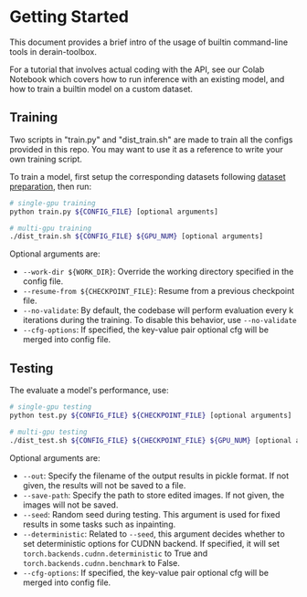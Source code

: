 # Getting Started

This document provides a brief intro of the usage of builtin command-line tools in derain-toolbox.

For a tutorial that involves actual coding with the API, see our Colab Notebook which covers how to run inference with an existing model, and how to train a builtin model on a custom dataset.

## Training

Two scripts in "train.py" and "dist_train.sh" are made to train all the configs provided in this repo. You may want to use it as a reference to write your own training script.

To train a model, first setup the corresponding datasets following [dataset preparation](dataset_preparation.md), then run:

```bash
# single-gpu training
python train.py ${CONFIG_FILE} [optional arguments]

# multi-gpu training
./dist_train.sh ${CONFIG_FILE} ${GPU_NUM} [optional arguments]
```

Optional arguments are:

- `--work-dir ${WORK_DIR}`: Override the working directory specified in the config file.
- `--resume-from ${CHECKPOINT_FILE}`: Resume from a previous checkpoint file.
- `--no-validate`: By default, the codebase will perform evaluation every k iterations during the training. To disable this behavior, use `--no-validate`
- `--cfg-options`: If specified, the key-value pair optional cfg will be merged into config file.

## Testing

The evaluate a model's performance, use:

```bash
# single-gpu testing
python test.py ${CONFIG_FILE} ${CHECKPOINT_FILE} [optional arguments]

# multi-gpu testing
./dist_test.sh ${CONFIG_FILE} ${CHECKPOINT_FILE} ${GPU_NUM} [optional arguments]
```

Optional arguments are:

- `--out`: Specify the filename of the output results in pickle format. If not given, the results will not be saved to a file.
- `--save-path`: Specify the path to store edited images. If not given, the images will not be saved.
- `--seed`: Random seed during testing. This argument is used for fixed results in some tasks such as inpainting.
- `--deterministic`: Related to `--seed`, this argument decides whether to set deterministic options for CUDNN backend. If specified, it will set `torch.backends.cudnn.deterministic` to True and `torch.backends.cudnn.benchmark` to False.
- `--cfg-options`: If specified, the key-value pair optional cfg will be merged into config file.